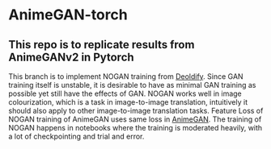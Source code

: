 # AnimeGAN-torch

## This repo is to replicate results from AnimeGANv2 in Pytorch

This branch is to implement NOGAN training from [Deoldify](https://github.com/jantic/DeOldify#what-is-nogan). Since GAN training itself is unstable, it is desirable to have as minimal GAN training as possible yet still have the effects of GAN. NOGAN works well in image colourization, which is a task in image-to-image translation, intuitively it should also apply to other image-to-image translation tasks. Feature Loss of NOGAN training of AnimeGAN uses same loss in [AnimeGAN](https://github.com/TachibanaYoshino/AnimeGAN/blob/master/doc/Chen2020_Chapter_AnimeGAN.pdf). The training of NOGAN happens in notebooks where the training is moderated heavily, with a lot of checkpointing and trial and error.

